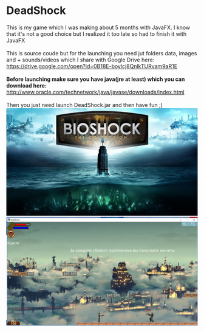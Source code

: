 # DeadShock
This is my game which I was making about 5 months with JavaFX. I know that it's not a good choice but I realized it too late so had to finish it with JavaFX <br><br>
This is source coude but for the launching you need jut folders data, images and + sounds/videos which I share with Google Drive here:<br>
https://drive.google.com/open?id=0B18E-boylcj8QnlkTURvam9aR1E <br> <br>
<strong> Before launching make sure you have java(jre at least) which you can download here: </strong> <br>
http://www.oracle.com/technetwork/java/javase/downloads/index.html <br> <br>
Then you just need launch DeadShock.jar and then have fun ;) <br>
![alt text](https://github.com/Abhai2016/DeadShock/blob/master/images/backgrounds/cover.jpg)
![alt text](https://github.com/Abhai2016/DeadShock/blob/master/images/GameplayScreen.png)
